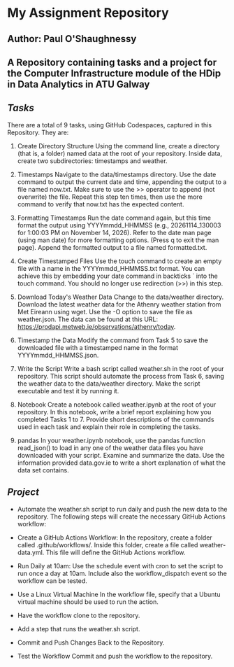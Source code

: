 # **My Assignment Repository**

## Author: Paul O'Shaughnessy

## A Repository containing tasks and a project for the Computer Infrastructure module of the HDip in Data Analytics in ATU Galway

## ***Tasks***

There are a total of 9 tasks, using GitHub Codespaces, captured in this Repository. They are:

1. Create Directory Structure
Using the command line, create a directory (that is, a folder) named data at the root of your repository. Inside data, create two subdirectories: timestamps and weather.

2. Timestamps
Navigate to the data/timestamps directory. Use the date command to output the current date and time, appending the output to a file named now.txt. Make sure to use the >> operator to append (not overwrite) the file. Repeat this step ten times, then use the more command to verify that now.txt has the expected content.

3. Formatting Timestamps
Run the date command again, but this time format the output using YYYYmmdd_HHMMSS (e.g., 20261114_130003 for 1:00:03 PM on November 14, 2026). Refer to the date man page (using man date) for more formatting options. (Press q to exit the man page). Append the formatted output to a file named formatted.txt.

4. Create Timestamped Files
Use the touch command to create an empty file with a name in the YYYYmmdd_HHMMSS.txt format. You can achieve this by embedding your date command in backticks ` into the touch command. You should no longer use redirection (>>) in this step.

5. Download Today's Weather Data
Change to the data/weather directory. Download the latest weather data for the Athenry weather station from Met Eireann using wget. Use the -O <filename> option to save the file as weather.json. The data can be found at this URL:
https://prodapi.metweb.ie/observations/athenry/today.

6. Timestamp the Data
Modify the command from Task 5 to save the downloaded file with a timestamped name in the format YYYYmmdd_HHMMSS.json.

7. Write the Script
Write a bash script called weather.sh in the root of your repository. This script should automate the process from Task 6, saving the weather data to the data/weather directory. Make the script executable and test it by running it.

8. Notebook
Create a notebook called weather.ipynb at the root of your repository. In this notebook, write a brief report explaining how you completed Tasks 1 to 7. Provide short descriptions of the commands used in each task and explain their role in completing the tasks.

9. pandas
In your weather.ipynb notebook, use the pandas function read_json() to load in any one of the weather data files you have downloaded with your script. Examine and summarize the data. Use the information provided data.gov.ie to write a short explanation of what the data set contains.

## ***Project***

* Automate the weather.sh script to run daily and push the new data to the repository. The following steps will create the necessary GitHub Actions workflow:

* Create a GitHub Actions Workflow: In the repository, create a folder called .github/workflows/. Inside this folder, create a file called weather-data.yml. This file will define the GitHub Actions workflow.

* Run Daily at 10am: Use the schedule event with cron to set the script to run once a day at 10am. Include also the workflow_dispatch event so the workflow can be tested.

* Use a Linux Virtual Machine In the workflow file, specify that a Ubuntu virtual machine should be used to run the action.

* Have the workflow clone to the repository.

* Add a step that runs the weather.sh script.

* Commit and Push Changes Back to the Repository.

* Test the Workflow Commit and push the workflow to the repository. 


